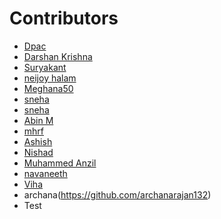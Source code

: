  # Contributors

- [Dpac](https://github.com/ldpacl)
- [Darshan Krishna](https;//github.com/DarshanKrishna-DK)
- [Suryakant](https://github.com/Suryakant981)
- [neijoy halam](https;//github.com/DarshanKrishna-DK)
- [Meghana50](https://github.com/Meghana50)
- [sneha](https://github.com/Sneha6268)
- [sneha](https://github.com/Sneha-pv25)
- [Abin M](https://github.com/AbinManikandan)
- [mhrf](https://github.com/kpmhrf08)
- [Ashish](https://github.com/ashishk916)
- [Nishad](https://github.com/nishad-max)
- [Muhammed Anzil](https://github.com/Anzilanzi123)
- [navaneeth](https://github.com/mist-icy)
- [Viha](https://github.com/VihaShomikha)
- archana(https://github.com/archanarajan132)
- Test
